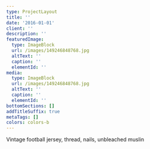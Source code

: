 ```yaml
---
type: ProjectLayout
title: ''
date: '2016-01-01'
client: ''
description: ''
featuredImage:
  type: ImageBlock
  url: /images/149246848768.jpg
  altText: ''
  caption: ''
  elementId: ''
media:
  type: ImageBlock
  url: /images/149246848768.jpg
  altText: ''
  caption: ''
  elementId: ''
bottomSections: []
addTitleSuffix: true
metaTags: []
colors: colors-b
---
```

Vintage football jersey, thread, nails, unbleached muslin
